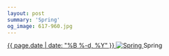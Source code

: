 ```yaml
---
layout: post
summary: 'Spring'
og_image: 617-960.jpg
---
```


<p>
 <time>
  <a href="/617">
   {{ page.date | date: "%B %-d, %Y" }}
  </a>
 </time>
 <a href="/617">
  <img alt="Spring" sizes="(min-width: 700px) 50vw, calc(100vw - 2rem)" src="{{ site.assets_url }}/617-480.jpg" srcset="{{ site.assets_url }}/617-240.jpg 240w, {{ site.assets_url }}/617-480.jpg 480w, {{ site.assets_url }}/617-720.jpg 720w, {{ site.assets_url }}/617-960.jpg 960w"/>
 </a>
 <span>
  Spring
 </span>
</p>
